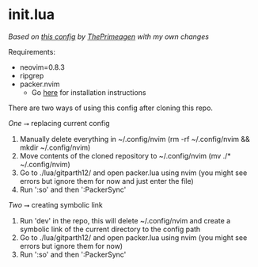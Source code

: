 # init.lua
_Based on [this config](https://github.com/ThePrimeagen/init.lua) by [ThePrimeagen](https://github.com/ThePrimeagen) with my own changes_

Requirements:
* neovim=0.8.3
* ripgrep
* packer.nvim
    - Go [here](https://github.com/wbthomason/packer.nvim) for installation instructions

There are two ways of using this config after cloning this repo.

_One_ ⭢ replacing current config
1. Manually delete everything in ~/.config/nvim (rm -rf ~/.config/nvim && mkdir ~/.config/nvim)
2. Move contents of the cloned repository to ~/.config/nvim (mv ./* ~/.config/nvim)
3. Go to ./lua/gitparth12/ and open packer.lua using nvim (you might see errors but ignore them for now and just enter the file)
4. Run ':so' and then ':PackerSync'

_Two_ ⭢ creating symbolic link
1. Run 'dev' in the repo, this will delete ~/.config/nvim and create a symbolic link of the current directory to the config path
3. Go to ./lua/gitparth12/ and open packer.lua using nvim (you might see errors but ignore them for now)
4. Run ':so' and then ':PackerSync'
